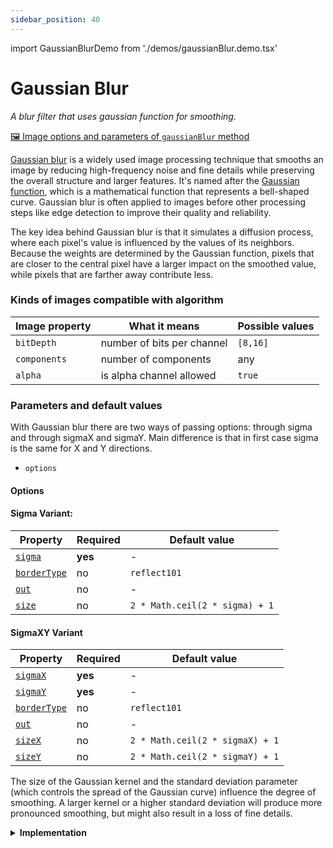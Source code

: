 ```yaml
---
sidebar_position: 40
---
```


import GaussianBlurDemo from './demos/gaussianBlur.demo.tsx'

# Gaussian Blur

_A blur filter that uses gaussian function for smoothing._

[🖼️ Image options and parameters of `gaussianBlur` method](https://api.image-js.org/classes/index.Image.html#gaussianBlur 'link on github io')

[Gaussian blur](https://en.wikipedia.org/wiki/Gaussian_blur 'Wikipedia link on gaussian blur') is a widely used image processing technique that smooths an image by reducing high-frequency noise and fine details while preserving the overall structure and larger features. It's named after the [Gaussian function](https://en.wikipedia.org/wiki/Gaussian_function 'wikipedia link on gaussian function'), which is a mathematical function that represents a bell-shaped curve. Gaussian blur is often applied to images before other processing steps like edge detection to improve their quality and reliability.

The key idea behind Gaussian blur is that it simulates a diffusion process, where each pixel's value is influenced by the values of its neighbors. Because the weights are determined by the Gaussian function, pixels that are closer to the central pixel have a larger impact on the smoothed value, while pixels that are farther away contribute less.

<GaussianBlurDemo />

### Kinds of images compatible with algorithm

| Image property | What it means              | Possible values |
| -------------- | -------------------------- | --------------- |
| `bitDepth`     | number of bits per channel | `[8,16]`        |
| `components`   | number of components       | any             |
| `alpha`        | is alpha channel allowed   | `true`          |

### Parameters and default values

With Gaussian blur there are two ways of passing options: through sigma and through sigmaX and sigmaY. Main difference is that in first case sigma is the same for X and Y directions.

- `options`

#### Options

#### Sigma Variant:

| Property                                                                                           | Required | Default value                  |
| -------------------------------------------------------------------------------------------------- | -------- | ------------------------------ |
| [`sigma`](https://api.image-js.org/interfaces/index.GaussianBlurSigmaOptions.html#sigma)           | **yes**  | -                              |
| [`borderType`](https://api.image-js.org/interfaces/index.GaussianBlurSigmaOptions.html#borderType) | no       | `reflect101`                   |
| [`out`](https://api.image-js.org/interfaces/index.GaussianBlurSigmaOptions.html#out)               | no       | -                              |
| [`size`](https://api.image-js.org/interfaces/index.GaussianBlurSigmaOptions.html#size)             | no       | `2 * Math.ceil(2 * sigma) + 1` |

#### SigmaXY Variant

| Property                                                                                        | Required | Default value                   |
| ----------------------------------------------------------------------------------------------- | -------- | ------------------------------- |
| [`sigmaX`](https://api.image-js.org/interfaces/index.GaussianBlurXYOptions.html#sigmaX)         | **yes**  | -                               |
| [`sigmaY`](https://api.image-js.org/interfaces/index.GaussianBlurXYOptions.html#sigmaY)         | **yes**  | -                               |
| [`borderType`](https://api.image-js.org/interfaces/index.GaussianBlurXYOptions.html#borderType) | no       | `reflect101`                    |
| [`out`](https://api.image-js.org/interfaces/index.GaussianBlurXYOptions.html#out)               | no       | -                               |
| [`sizeX`](https://api.image-js.org/interfaces/index.GaussianBlurXYOptions.html#sizeX)           | no       | `2 * Math.ceil(2 * sigmaX) + 1` |
| [`sizeY`](https://api.image-js.org/interfaces/index.GaussianBlurXYOptions.html#sizeY)           | no       | `2 * Math.ceil(2 * sigmaY) + 1` |

The size of the Gaussian kernel and the standard deviation parameter (which controls the spread of the Gaussian curve) influence the degree of smoothing. A larger kernel or a higher standard deviation will produce more pronounced smoothing, but might also result in a loss of fine details.

<details>
<summary>
<b>Implementation</b>
 </summary>

Here's how Gaussian blur is implemented in ImageJS:

_Kernel Definition_: The core concept of Gaussian blur involves [convolving](../../glossary.md#convolution 'glossary link on convolution') the image with a Gaussian [kernel](../../glossary.md#kernel 'glossary link on kernel'), also known as a Gaussian filter or mask. This kernel's values are arranged in a way that creates a symmetric, bell-shaped pattern around the center of the kernel to approximate Gaussian function.

_Convolution Operation_: The Gaussian kernel is applied to the image using a convolution operation. This involves placing the kernel's center over each pixel in the image and performing element-wise multiplication of the kernel's values with the corresponding pixel values in the neighborhood. The results of these multiplications are summed up to compute the new value for the central pixel.

_Weighted Averaging_: The Gaussian kernel values create a weighting scheme that favors pixels closer to the center of the kernel and decreases the influence of pixels farther away. This is because the Gaussian function is symmetrically distributed around its center, resulting in stronger weights for nearby pixels and weaker weights for distant ones.

_Smoothing Effect_: As the convolution operation is applied across the entire image, each pixel's value is replaced with a weighted average of its neighboring pixels' values. This process effectively reduces the intensity variations caused by noise and fine details, resulting in a smoothed version of the image.

</details>
